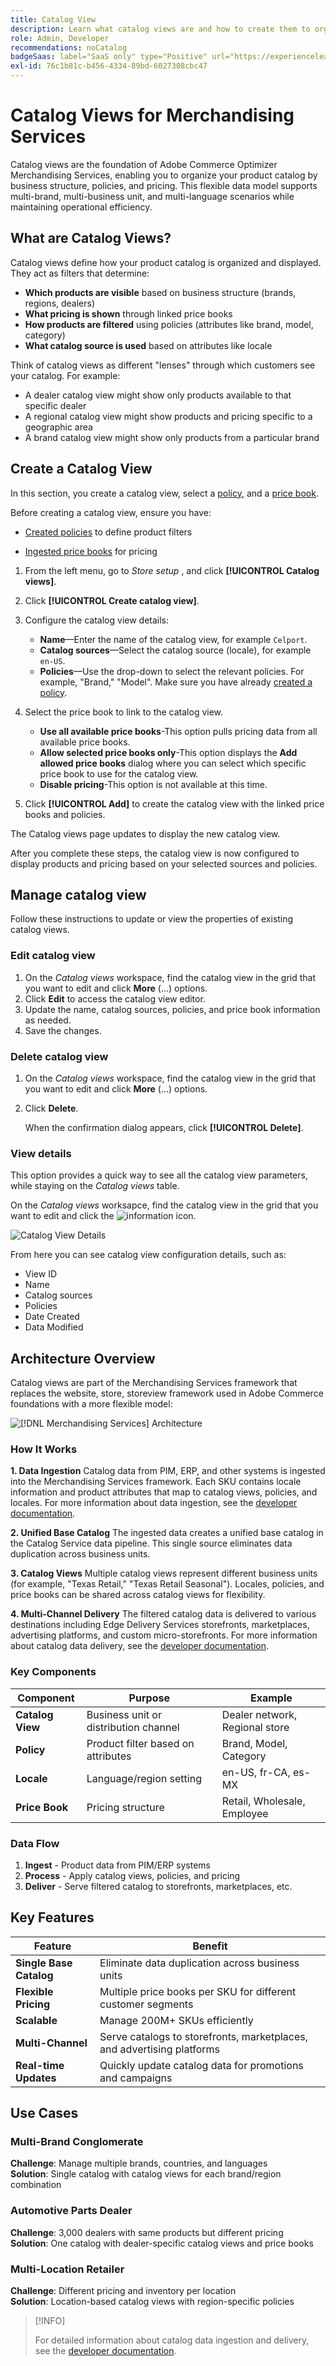 ```yaml
---
title: Catalog View
description: Learn what catalog views are and how to create them to organize your product catalog by business structure, policies, and pricing.
role: Admin, Developer
recommendations: noCatalog
badgeSaas: label="SaaS only" type="Positive" url="https://experienceleague.adobe.com/en/docs/commerce/user-guides/product-solutions" tooltip="Applies to Adobe Commerce as a Cloud Service and Adobe Commerce Optimizer projects only (Adobe-managed SaaS infrastructure)."
exl-id: 76c1b81c-b456-4334-89bd-6027308cbc47
---
```


# Catalog Views for Merchandising Services

Catalog views are the foundation of Adobe Commerce Optimizer Merchandising Services, enabling you to organize your product catalog by business structure, policies, and pricing. This flexible data model supports multi-brand, multi-business unit, and multi-language scenarios while maintaining operational efficiency.

## What are Catalog Views?

Catalog views define how your product catalog is organized and displayed. They act as filters that determine:

- **Which products are visible** based on business structure (brands, regions, dealers)
- **What pricing is shown** through linked price books
- **How products are filtered** using policies (attributes like brand, model, category)
- **What catalog source is used** based on attributes like locale
  
Think of catalog views as different "lenses" through which customers see your catalog. For example:

- A dealer catalog view might show only products available to that specific dealer
- A regional catalog view might show products and pricing specific to a geographic area
- A brand catalog view might show only products from a particular brand

## Create a Catalog View

In this section, you create a catalog view, select a [policy](policies.md), and a [price book](pricebooks.md).

Before creating a catalog view, ensure you have:

- [Created policies](policies.md) to define product filters

- [Ingested price books](pricebooks.md) for pricing

1. From the left menu, go to _Store setup_ , and click **[!UICONTROL Catalog views]**.

1. Click **[!UICONTROL Create catalog view]**. ​

1. Configure the catalog view details:

    - **Name**—Enter the name of the catalog view, for example `Celport`. ​
    - **Catalog sources**—Select the catalog source (locale), for example `en-US`.
    - **Policies**—Use the drop-down to select the relevant policies. For example, "Brand," "Model". ​Make sure you have already [created a policy](policies.md).

1. Select the price book to link to the catalog view.

    - **Use all available price books**-This option pulls pricing data from all available price books.
    - **Allow selected price books only**-This option displays the **Add allowed price books** dialog where you can select which specific price book to use for the catalog view.
    - **Disable pricing**-This option is not available at this time.

1. Click **[!UICONTROL Add]** to create the catalog view with the linked price books and policies.

The Catalog views page updates to display the new catalog view.​

After you complete these steps, the catalog view is now configured to display products and pricing based on your selected sources and policies.

## Manage catalog view

Follow these instructions to update or view the properties of existing catalog views.

### Edit catalog view

1. On the *Catalog views* workspace, find the catalog view in the grid that you want to edit and click **More** (...) options.
1. Click **Edit** to access the catalog view editor.
1. Update the name, catalog sources, policies, and price book information as needed.
1. Save the changes.

### Delete catalog view

1. On the *Catalog views* workspace, find the catalog view in the grid that you want to edit and click **More** (...) options.
1. Click **Delete**.

    When the confirmation dialog appears, click **[!UICONTROL Delete]**.

### View details

This option provides a quick way to see all the catalog view parameters, while staying on the *Catalog views* table.

On the *Catalog views* worksapce, find the catalog view in the grid that you want to edit and click the ![information icon](../assets/info-icon.png).

![Catalog View Details](../assets/catalog-view-details.png)

From here you can see catalog view configuration details, such as:

- View ID
- Name
- Catalog sources
- Policies
- Date Created
- Data Modified

## Architecture Overview

Catalog views are part of the Merchandising Services framework that replaces the website, store, storeview framework used in Adobe Commerce foundations with a more flexible model:

![[!DNL Merchandising Services] Architecture](../assets/merchandising-svcs-architecture.png)

### How It Works

**1. Data Ingestion**
Catalog data from PIM, ERP, and other systems is ingested into the Merchandising Services framework. Each SKU contains locale information and product attributes that map to catalog views, policies, and locales. For more information about data ingestion, see the [developer documentation](https://developer.adobe.com/commerce/services/optimizer/).

**2. Unified Base Catalog**
The ingested data creates a unified base catalog in the Catalog Service data pipeline. This single source eliminates data duplication across business units.

**3. Catalog Views**
Multiple catalog views represent different business units (for example, "Texas Retail," "Texas Retail Seasonal"). Locales, policies, and price books can be shared across catalog views for flexibility.

**4. Multi-Channel Delivery**
The filtered catalog data is delivered to various destinations including Edge Delivery Services storefronts, marketplaces, advertising platforms, and custom micro-storefronts. For more information about catalog data delivery, see the [developer documentation](https://developer.adobe.com/commerce/services/optimizer/).

### Key Components

|Component|Purpose|Example|
|---|---|---|
|**Catalog View**|Business unit or distribution channel|Dealer network, Regional store|
|**Policy**|Product filter based on attributes|Brand, Model, Category|
|**Locale**|Language/region setting|en-US, fr-CA, es-MX|
|**Price Book**|Pricing structure|Retail, Wholesale, Employee|

### Data Flow

1. **Ingest** - Product data from PIM/ERP systems
2. **Process** - Apply catalog views, policies, and pricing
3. **Deliver** - Serve filtered catalog to storefronts, marketplaces, etc.

## Key Features

|Feature|Benefit|
|---|---|
|**Single Base Catalog**|Eliminate data duplication across business units|
|**Flexible Pricing**|Multiple price books per SKU for different customer segments|
|**Scalable**|Manage 200M+ SKUs efficiently|
|**Multi-Channel**|Serve catalogs to storefronts, marketplaces, and advertising platforms|
|**Real-time Updates**|Quickly update catalog data for promotions and campaigns|

## Use Cases

### Multi-Brand Conglomerate

**Challenge**: Manage multiple brands, countries, and languages<br>
**Solution**: Single catalog with catalog views for each brand/region combination

### Automotive Parts Dealer

**Challenge**: 3,000 dealers with same products but different pricing<br>
**Solution**: One catalog with dealer-specific catalog views and price books

### Multi-Location Retailer

**Challenge**: Different pricing and inventory per location<br>
**Solution**: Location-based catalog views with region-specific policies

>[!INFO]
>
>For detailed information about catalog data ingestion and delivery, see the [developer documentation](https://developer.adobe.com/commerce/services/optimizer/).
